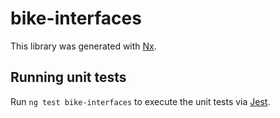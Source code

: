 # bike-interfaces

This library was generated with [Nx](https://nx.dev).

## Running unit tests

Run `ng test bike-interfaces` to execute the unit tests via [Jest](https://jestjs.io).
